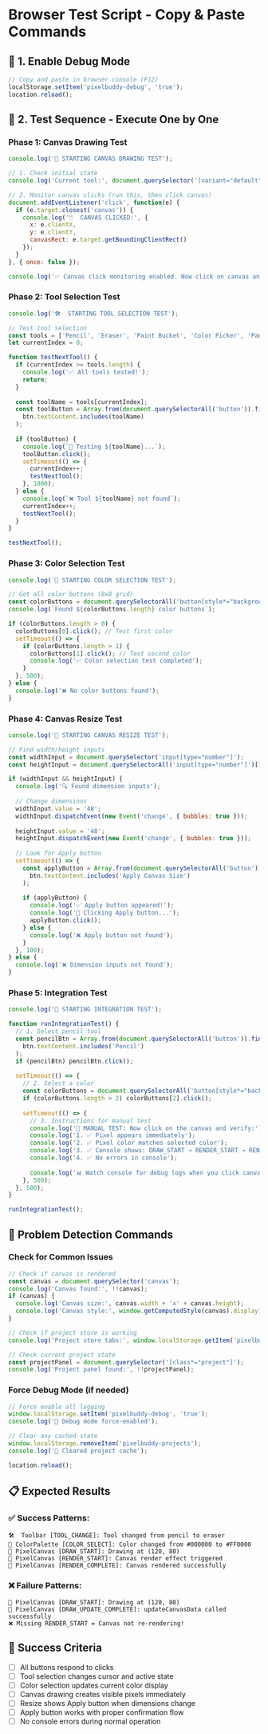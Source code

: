 # Browser Test Script - Copy & Paste Commands

## 🔧 **1. Enable Debug Mode**
```javascript
// Copy and paste in browser console (F12)
localStorage.setItem('pixelbuddy-debug', 'true');
location.reload();
```

## 🎯 **2. Test Sequence - Execute One by One**

### **Phase 1: Canvas Drawing Test**
```javascript
console.log('🎨 STARTING CANVAS DRAWING TEST');

// 1. Check initial state
console.log('Current tool:', document.querySelector('[variant="default"]')?.textContent || 'Not found');

// 2. Monitor canvas clicks (run this, then click canvas)
document.addEventListener('click', function(e) {
  if (e.target.closest('canvas')) {
    console.log('🖱️  CANVAS CLICKED:', {
      x: e.clientX,
      y: e.clientY,
      canvasRect: e.target.getBoundingClientRect()
    });
  }
}, { once: false });

console.log('✅ Canvas click monitoring enabled. Now click on canvas and check console logs.');
```

### **Phase 2: Tool Selection Test**
```javascript
console.log('🛠️  STARTING TOOL SELECTION TEST');

// Test tool selection
const tools = ['Pencil', 'Eraser', 'Paint Bucket', 'Color Picker', 'Pan'];
let currentIndex = 0;

function testNextTool() {
  if (currentIndex >= tools.length) {
    console.log('✅ All tools tested!');
    return;
  }
  
  const toolName = tools[currentIndex];
  const toolButton = Array.from(document.querySelectorAll('button')).find(btn => 
    btn.textContent.includes(toolName)
  );
  
  if (toolButton) {
    console.log(`🔄 Testing ${toolName}...`);
    toolButton.click();
    setTimeout(() => {
      currentIndex++;
      testNextTool();
    }, 1000);
  } else {
    console.log(`❌ Tool ${toolName} not found`);
    currentIndex++;
    testNextTool();
  }
}

testNextTool();
```

### **Phase 3: Color Selection Test**
```javascript
console.log('🎨 STARTING COLOR SELECTION TEST');

// Get all color buttons (8x8 grid)
const colorButtons = document.querySelectorAll('button[style*="backgroundColor"]');
console.log(`Found ${colorButtons.length} color buttons`);

if (colorButtons.length > 0) {
  colorButtons[0].click(); // Test first color
  setTimeout(() => {
    if (colorButtons.length > 1) {
      colorButtons[1].click(); // Test second color
      console.log('✅ Color selection test completed');
    }
  }, 500);
} else {
  console.log('❌ No color buttons found');
}
```

### **Phase 4: Canvas Resize Test**
```javascript
console.log('📐 STARTING CANVAS RESIZE TEST');

// Find width/height inputs
const widthInput = document.querySelector('input[type="number"]');
const heightInput = document.querySelectorAll('input[type="number"]')[1];

if (widthInput && heightInput) {
  console.log('🔍 Found dimension inputs');
  
  // Change dimensions
  widthInput.value = '48';
  widthInput.dispatchEvent(new Event('change', { bubbles: true }));
  
  heightInput.value = '48';
  heightInput.dispatchEvent(new Event('change', { bubbles: true }));
  
  // Look for Apply button
  setTimeout(() => {
    const applyButton = Array.from(document.querySelectorAll('button')).find(btn => 
      btn.textContent.includes('Apply Canvas Size')
    );
    
    if (applyButton) {
      console.log('✅ Apply button appeared!');
      console.log('🔄 Clicking Apply button...');
      applyButton.click();
    } else {
      console.log('❌ Apply button not found');
    }
  }, 100);
} else {
  console.log('❌ Dimension inputs not found');
}
```

### **Phase 5: Integration Test**
```javascript
console.log('🔗 STARTING INTEGRATION TEST');

function runIntegrationTest() {
  // 1. Select pencil tool
  const pencilBtn = Array.from(document.querySelectorAll('button')).find(btn => 
    btn.textContent.includes('Pencil')
  );
  if (pencilBtn) pencilBtn.click();
  
  setTimeout(() => {
    // 2. Select a color
    const colorButtons = document.querySelectorAll('button[style*="backgroundColor"]');
    if (colorButtons.length > 2) colorButtons[2].click();
    
    setTimeout(() => {
      // 3. Instructions for manual test
      console.log('🎯 MANUAL TEST: Now click on the canvas and verify:');
      console.log('1. ✅ Pixel appears immediately');
      console.log('2. ✅ Pixel color matches selected color');  
      console.log('3. ✅ Console shows: DRAW_START → RENDER_START → RENDER_COMPLETE');
      console.log('4. ✅ No errors in console');
      
      console.log('📊 Watch console for debug logs when you click canvas...');
    }, 500);
  }, 500);
}

runIntegrationTest();
```

## 🐛 **Problem Detection Commands**

### **Check for Common Issues**
```javascript
// Check if canvas is rendered
const canvas = document.querySelector('canvas');
console.log('Canvas found:', !!canvas);
if (canvas) {
  console.log('Canvas size:', canvas.width + 'x' + canvas.height);
  console.log('Canvas style:', window.getComputedStyle(canvas).display);
}

// Check if project store is working
console.log('Project store tabs:', window.localStorage.getItem('pixelbuddy-projects'));

// Check current project state
const projectPanel = document.querySelector('[class*="project"]');
console.log('Project panel found:', !!projectPanel);
```

### **Force Debug Mode (if needed)**
```javascript
// Force enable all logging
window.localStorage.setItem('pixelbuddy-debug', 'true');
console.log('🔧 Debug mode force-enabled');

// Clear any cached state
window.localStorage.removeItem('pixelbuddy-projects');
console.log('🔄 Cleared project cache');

location.reload();
```

## 📋 **Expected Results**

### ✅ **Success Patterns:**
```
🛠️  Toolbar [TOOL_CHANGE]: Tool changed from pencil to eraser
🎨 ColorPalette [COLOR_SELECT]: Color changed from #000000 to #FF0000
🎨 PixelCanvas [DRAW_START]: Drawing at (120, 80)
🎨 PixelCanvas [RENDER_START]: Canvas render effect triggered
🎨 PixelCanvas [RENDER_COMPLETE]: Canvas rendered successfully
```

### ❌ **Failure Patterns:**
```
🎨 PixelCanvas [DRAW_START]: Drawing at (120, 80)
🎨 PixelCanvas [DRAW_UPDATE_COMPLETE]: updateCanvasData called successfully
❌ Missing RENDER_START = Canvas not re-rendering!
```

## 🎯 **Success Criteria**
- [ ] All buttons respond to clicks
- [ ] Tool selection changes cursor and active state
- [ ] Color selection updates current color display  
- [ ] Canvas drawing creates visible pixels immediately
- [ ] Resize shows Apply button when dimensions change
- [ ] Apply button works with proper confirmation flow
- [ ] No console errors during normal operation